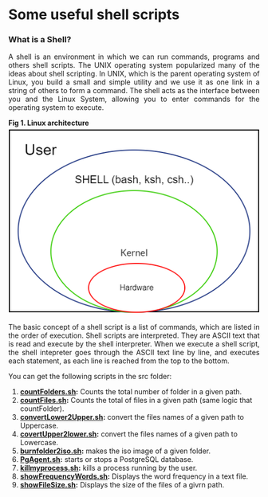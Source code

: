# Some useful shell scripts

<h3>What is a Shell?</h3>
<p align="justify">
A shell is an environment in which we can run commands, programs and others shell scripts. The UNIX operating system popularized many of the ideas about shell scripting.
In UNIX, which is the parent operating system of Linux, you build a small and simple utility and we use it as one link in a string of others to form a command.
The shell acts as the interface between you and the Linux System, allowing you to enter commands for the operating system to execute.
</p>
<div><b>Fig 1. Linux architecture</b></div>
<img src="images/unix_shells.png"/>
<p align="justify">
The basic concept of a shell script is a list of commands, which are listed in the order of execution.
Shell scripts are interpreted. They are ASCII text that is read and execute by the shell interpreter.
When we execute a shell script, the shell intepreter goes through the ASCII text line by line, and executes each statement, as each line is reached from the top to the bottom.
</p>
<p align="justify">
You can get the following scripts in the src folder:
</p>
<p>
<ol>
<li><b><a href="src/countFolders.sh">countFolders.sh</a>:</b> Counts the total number of folder in a given path.</li>
<li><b><a href="src/countFiles.sh">countFiles.sh</a>:</b> Counts the total of files in a given path (same logic that countFolder).</li>
<li><b><a href="src/convertLower2Upper.sh">convertLower2Upper.sh</a>:</b> convert the files names of a given path to Uppercase.</li>
<li><b><a href="src/convertUpper2lower.sh">covertUpper2lower.sh</a>:</b> convert the files names of a given path to Lowercase.</li>
<li><b><a href="src/burnfolder2iso.sh">burnfolder2iso.sh</a>:</b> makes the iso image of a given folder.</li>
<li><b><a href="src/PgAgent.sh">PgAgent.sh</a>:</b> starts or stops a PostgreSQL database.</li>
<li><b><a href="src/killmyprocess.sh">killmyprocess.sh</a>:</b> kills a process running by the user.</li>
<li><b><a href="src/showFrequencyWords.sh">showFrequencyWords.sh</a>:</b> Displays the word frequency in a text file.</li>
<li><b><a href="src/showFileSize.sh">showFileSize.sh</a>:</b> Displays the size of the files of a givrn path.</li>
</ol>
</p>

